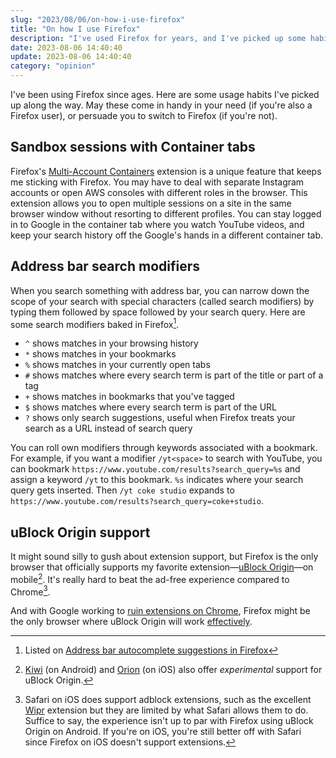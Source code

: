 ```yaml
---
slug: "2023/08/06/on-how-i-use-firefox"
title: "On how I use Firefox"
description: "I've used Firefox for years, and I've picked up some habits to use it effectively. They'll help you too if you use Firefox or convince you to switch."
date: 2023-08-06 14:40:40
update: 2023-08-06 14:40:40
category: "opinion"
---
```


I've been using Firefox since ages. Here are some usage habits I've picked up along the way. May these come in handy in your need (if you're also a Firefox user), or persuade you to switch to Firefox (if you're not).

## Sandbox sessions with Container tabs

Firefox's [Multi-Account Containers](https://addons.mozilla.org/en-US/firefox/addon/multi-account-containers/) extension is a unique feature that keeps me sticking with Firefox. You may have to deal with separate Instagram accounts or open AWS consoles with different roles in the browser. This extension allows you to open multiple sessions on a site in the same browser window without resorting to different profiles. You can stay logged in to Google in the container tab where you watch YouTube videos, and keep your search history off the Google's hands in a different container tab.

## Address bar search modifiers

When you search something with address bar, you can narrow down the scope of your search with special characters (called search modifiers) by typing them followed by space followed by your search query. Here are some search modifiers baked in Firefox[^1].

- `^` shows matches in your browsing history
- `*` shows matches in your bookmarks
- `%` shows matches in your currently open tabs
- `#` shows matches where every search term is part of the title or part of a tag
- `+` shows matches in bookmarks that you've tagged
- `$` shows matches where every search term is part of the URL
- `?` shows only search suggestions, useful when Firefox treats your search as a URL instead of search query

You can roll own modifiers through keywords associated with a bookmark. For example, if you want a modifier `/yt<space>` to search with YouTube, you can bookmark `https://www.youtube.com/results?search_query=%s` and assign a keyword `/yt` to this bookmark. `%s` indicates where your search query gets inserted. Then `/yt coke studio` expands to `https://www.youtube.com/results?search_query=coke+studio`.

[^1]: Listed on [Address bar autocomplete suggestions in Firefox](https://support.mozilla.org/en-US/kb/address-bar-autocomplete-firefox#w_changing-results-on-the-fly)

## uBlock Origin support

It might sound silly to gush about extension support, but Firefox is the only browser that officially supports my favorite extension—[uBlock Origin](https://github.com/gorhill/uBlock)—on mobile[^2]. It's really hard to beat the ad-free experience compared to Chrome[^3].

And with Google working to [ruin extensions on Chrome](https://www.eff.org/deeplinks/2021/12/chrome-users-beware-manifest-v3-deceitful-and-threatening), Firefox might be the only browser where uBlock Origin will work [effectively](https://github.com/uBlockOrigin/uBlock-issues/issues/338).

[^2]: [Kiwi](https://kiwibrowser.com/) (on Android) and [Orion](https://browser.kagi.com/) (on iOS) also offer _experimental_ support for uBlock Origin.
[^3]: Safari on iOS does support adblock extensions, such as the excellent [Wipr](https://apps.apple.com/us/app/wipr/id1030595027) extension but they are limited by what Safari allows them to do. Suffice to say, the experience isn't up to par with Firefox using uBlock Origin on Android. If you're on iOS, you're still better off with Safari since Firefox on iOS doesn't support extensions.
